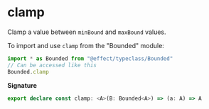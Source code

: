 # clamp

Clamp a value between `minBound` and `maxBound` values.

To import and use `clamp` from the "Bounded" module:

```ts
import * as Bounded from "@effect/typeclass/Bounded"
// Can be accessed like this
Bounded.clamp
```

**Signature**

```ts
export declare const clamp: <A>(B: Bounded<A>) => (a: A) => A
```
